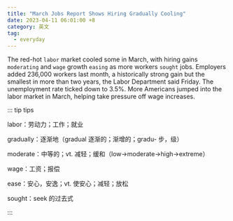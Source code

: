 ```yaml
---
title: "March Jobs Report Shows Hiring Gradually Cooling"
date: 2023-04-11 06:01:00 +8
category: 英文
tag:
  - everyday
---
```


The red-hot `labor` market cooled some in March, with hiring gains `moderating` and `wage` growth `easing` as more workers `sought` jobs. Employers added 236,000 workers last month, a historically strong gain but the smallest in more than two years, the Labor Department said Friday. The unemployment rate ticked down to 3.5%. More Americans jumped into the labor market in March, helping take pressure off wage increases.

::: tip tips

labor：劳动力；工作；就业

gradually：逐渐地（gradual 逐渐的；渐增的；gradu- 步，级）

moderate：中等的；vt. 减轻；缓和（low->moderate->high->extreme）

wage：工资；报偿

ease：安心，安逸；vt. 使安心；减轻；放松

sought：seek 的过去式

:::
